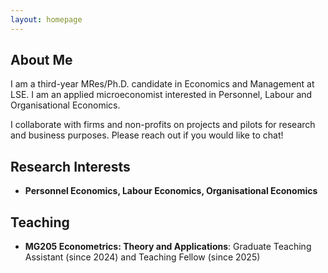 ```yaml
---
layout: homepage
---
```


## About Me

I am a third-year MRes/Ph.D. candidate in Economics and Management at LSE. I am an applied microeconomist interested in Personnel, Labour and Organisational Economics.

I collaborate with firms and non-profits on projects and pilots for research and business purposes. Please reach out if you would like to chat!

## Research Interests

- **Personnel Economics, Labour Economics, Organisational Economics**

## Teaching

- **MG205 Econometrics: Theory and Applications**: Graduate Teaching Assistant (since 2024) and Teaching Fellow (since 2025)

